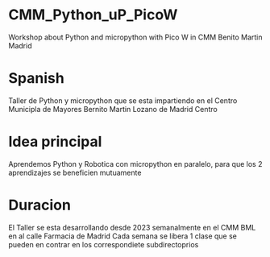 # CMM_Python_uP_PicoW
Workshop about Python and micropython with Pico W in CMM Benito Martin Madrid

# Spanish

Taller de Python y micropython que se esta impartiendo en el Centro Municipla de Mayores Bernito Martin Lozano de Madrid Centro

# Idea principal
Aprendemos Python y Robotica con micropython en paralelo, para que los 2 aprendizajes se beneficien mutuamente

# Duracion
El Taller se esta desarrollando desde 2023 semanalmente en el CMM BML en al calle Farmacia de Madrid
Cada semana se libera 1 clase que se pueden en contrar en los correspondiete subdirectoprios

